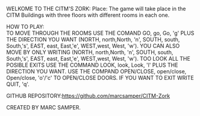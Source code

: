WELKOME TO THE CITM'S ZORK:
Place: The game will take place in the CITM Buildings with three floors with different
rooms in each one.  

HOW TO PLAY:   
TO MOVE THROUGH THE ROOMS USE THE COMAND GO, go, Go, 'g' PLUS THE DIRECTION YOU WANT (NORTH, north,North, 'n', SOUTH, south, South,'s', EAST, east, East,'e', WEST,west, West, 'w').
YOU CAN ALSO MOVE BY ONLY WRITING (NORTH, north,North, 'n', SOUTH, south, South,'s', EAST, east, East,'e', WEST,west, West, 'w').
TOO LOOK ALL THE POSIBLE EXITS USE THE COMMAND LOOK, look, Look, 'l' PLUS THE  DIRECTION YOU WANT.
USE THE COMPAND OPEN/CLOSE, open/close, Open/close, 'o'/'c' TO OPEN/CLOSE DOORS. IF YOU WANT TO EXIT WRITE QUIT, 'q'.  


GITHUB REPOSITORY:https://github.com/marcsamper/CITM-Zork    


CREATED BY MARC SAMPER.
